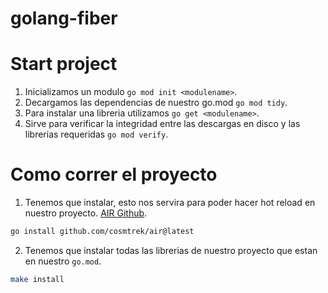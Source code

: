# golang-fiber

# Start project
1. Inicializamos un modulo `go mod init <modulename>`.
2. Decargamos las dependencias de nuestro go.mod `go mod tidy`.
3. Para instalar una libreria utilizamos `go get <modulename>`.
4. Sirve para verificar la integridad entre las descargas en disco y las librerias requeridas `go mod verify`.

# Como correr el proyecto
1. Tenemos que instalar, esto nos servira para poder hacer hot reload en nuestro proyecto. [AIR Github](https://github.com/cosmtrek/air#readme). 
```bash
go install github.com/cosmtrek/air@latest
```
2. Tenemos que instalar todas las librerias de nuestro proyecto que estan en nuestro `go.mod`.
```bash
make install
```
